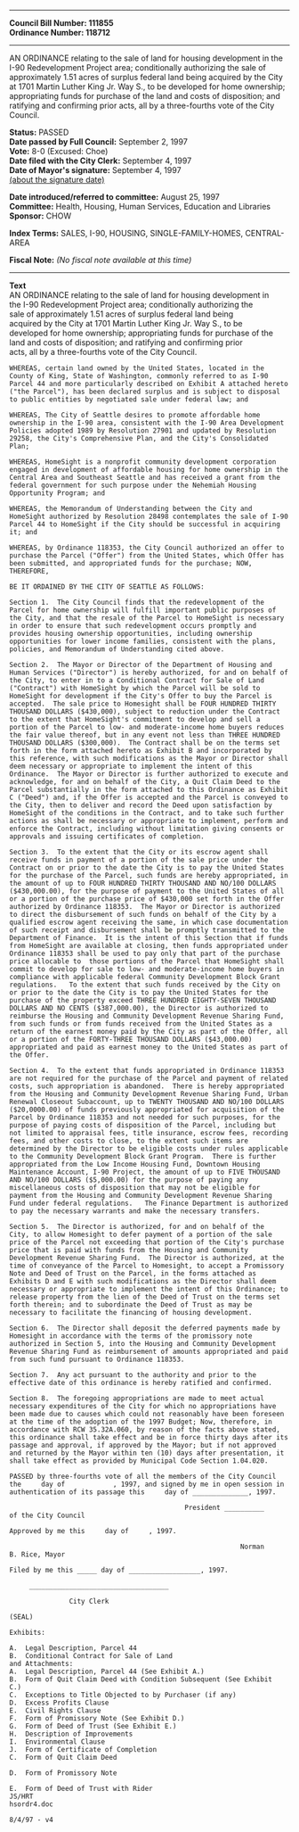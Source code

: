 * * * * *  
  
**Council Bill Number: [](#h0)[](#h2)111855**   
**Ordinance Number: 118712**  
  
* * * * *  
  
AN ORDINANCE relating to the sale of land for housing development in the I-90 Redevelopment Project area; conditionally authorizing the sale of approximately 1.51 acres of surplus federal land being acquired by the City at 1701 Martin Luther King Jr. Way S., to be developed for home ownership; appropriating funds for purchase of the land and costs of disposition; and ratifying and confirming prior acts, all by a three-fourths vote of the City Council.  
  
**Status:** PASSED   
**Date passed by Full Council:** September 2, 1997   
**Vote:** 8-0 (Excused: Choe)   
**Date filed with the City Clerk:** September 4, 1997   
**Date of Mayor's signature:** September 4, 1997   
[(about the signature date)](/~public/approvaldate.htm)   
  
  
**Date introduced/referred to committee:** August 25, 1997   
**Committee:** Health, Housing, Human Services, Education and Libraries   
**Sponsor:** CHOW   
  
**Index Terms:** SALES, I-90, HOUSING, SINGLE-FAMILY-HOMES, CENTRAL-AREA  
  
**Fiscal Note:** *(No fiscal note available at this time)*  
  
* * * * *  
  
**Text**  
    AN ORDINANCE relating to the sale of land for housing development in  
    the I-90 Redevelopment Project area; conditionally authorizing the  
    sale of approximately 1.51 acres of surplus federal land being  
    acquired by the City at 1701 Martin Luther King Jr. Way S., to be  
    developed for home ownership; appropriating funds for purchase of the  
    land and costs of disposition; and ratifying and confirming prior  
    acts, all by a three-fourths vote of the City Council.  
  
    WHEREAS, certain land owned by the United States, located in the  
    County of King, State of Washington, commonly referred to as I-90  
    Parcel 44 and more particularly described on Exhibit A attached hereto  
    ("the Parcel"), has been declared surplus and is subject to disposal  
    to public entities by negotiated sale under federal law; and  
  
    WHEREAS, The City of Seattle desires to promote affordable home  
    ownership in the I-90 area, consistent with the I-90 Area Development  
    Policies adopted 1989 by Resolution 27901 and updated by Resolution  
    29258, the City's Comprehensive Plan, and the City's Consolidated  
    Plan;  
  
    WHEREAS, HomeSight is a nonprofit community development corporation  
    engaged in development of affordable housing for home ownership in the  
    Central Area and Southeast Seattle and has received a grant from the  
    federal government for such purpose under the Nehemiah Housing  
    Opportunity Program; and  
  
    WHEREAS, the Memorandum of Understanding between the City and  
    HomeSight authorized by Resolution 28498 contemplates the sale of I-90  
    Parcel 44 to HomeSight if the City should be successful in acquiring  
    it; and  
  
    WHEREAS, by Ordinance 118353, the City Council authorized an offer to  
    purchase the Parcel ("Offer") from the United States, which Offer has  
    been submitted, and appropriated funds for the purchase; NOW,  
    THEREFORE,  
  
    BE IT ORDAINED BY THE CITY OF SEATTLE AS FOLLOWS:  
  
    Section 1.  The City Council finds that the redevelopment of the  
    Parcel for home ownership will fulfill important public purposes of  
    the City, and that the resale of the Parcel to HomeSight is necessary  
    in order to ensure that such redevelopment occurs promptly and  
    provides housing ownership opportunities, including ownership  
    opportunities for lower income families, consistent with the plans,  
    policies, and Memorandum of Understanding cited above.  
  
    Section 2.  The Mayor or Director of the Department of Housing and  
    Human Services ("Director") is hereby authorized, for and on behalf of  
    the City, to enter in to a Conditional Contract for Sale of Land  
    ("Contract") with HomeSight by which the Parcel will be sold to  
    HomeSight for development if the City's Offer to buy the Parcel is  
    accepted.  The sale price to Homesight shall be FOUR HUNDRED THIRTY  
    THOUSAND DOLLARS ($430,000), subject to reduction under the Contract  
    to the extent that HomeSight's commitment to develop and sell a  
    portion of the Parcel to low- and moderate-income home buyers reduces  
    the fair value thereof, but in any event not less than THREE HUNDRED  
    THOUSAND DOLLARS ($300,000).  The Contract shall be on the terms set  
    forth in the form attached hereto as Exhibit B and incorporated by  
    this reference, with such modifications as the Mayor or Director shall  
    deem necessary or appropriate to implement the intent of this  
    Ordinance.  The Mayor or Director is further authorized to execute and  
    acknowledge, for and on behalf of the City, a Quit Claim Deed to the  
    Parcel substantially in the form attached to this Ordinance as Exhibit  
    C ("Deed") and, if the Offer is accepted and the Parcel is conveyed to  
    the City, then to deliver and record the Deed upon satisfaction by  
    HomeSight of the conditions in the Contract, and to take such further  
    actions as shall be necessary or appropriate to implement, perform and  
    enforce the Contract, including without limitation giving consents or  
    approvals and issuing certificates of completion.  
  
    Section 3.  To the extent that the City or its escrow agent shall  
    receive funds in payment of a portion of the sale price under the  
    Contract on or prior to the date the City is to pay the United States  
    for the purchase of the Parcel, such funds are hereby appropriated, in  
    the amount of up to FOUR HUNDRED THIRTY THOUSAND AND NO/100 DOLLARS  
    ($430,000.00), for the purpose of payment to the United States of all  
    or a portion of the purchase price of $430,000 set forth in the Offer  
    authorized by Ordinance 118353.  The Mayor or Director is authorized  
    to direct the disbursement of such funds on behalf of the City by a  
    qualified escrow agent receiving the same, in which case documentation  
    of such receipt and disbursement shall be promptly transmitted to the  
    Department of Finance.  It is the intent of this Section that if funds  
    from HomeSight are available at closing, then funds appropriated under  
    Ordinance 118353 shall be used to pay only that part of the purchase  
    price allocable to  those portions of the Parcel that HomeSight shall  
    commit to develop for sale to low- and moderate-income home buyers in  
    compliance with applicable federal Community Development Block Grant  
    regulations.   To the extent that such funds received by the City on  
    or prior to the date the City is to pay the United States for the  
    purchase of the property exceed THREE HUNDRED EIGHTY-SEVEN THOUSAND  
    DOLLARS AND NO CENTS ($387,000.00), the Director is authorized to  
    reimburse the Housing and Community Development Revenue Sharing Fund,  
    from such funds or from funds received from the United States as a  
    return of the earnest money paid by the City as part of the Offer, all  
    or a portion of the FORTY-THREE THOUSAND DOLLARS ($43,000.00)  
    appropriated and paid as earnest money to the United States as part of  
    the Offer.  
  
    Section 4.  To the extent that funds appropriated in Ordinance 118353  
    are not required for the purchase of the Parcel and payment of related  
    costs, such appropriation is abandoned.  There is hereby appropriated  
    from the Housing and Community Development Revenue Sharing Fund, Urban  
    Renewal Closeout Subaccount, up to TWENTY THOUSAND AND NO/100 DOLLARS  
    ($20,0000.00) of funds previously appropriated for acquisition of the  
    Parcel by Ordinance 118353 and not needed for such purposes, for the  
    purpose of paying costs of disposition of the Parcel, including but  
    not limited to appraisal fees, title insurance, escrow fees, recording  
    fees, and other costs to close, to the extent such items are  
    determined by the Director to be eligible costs under rules applicable  
    to the Community Development Block Grant Program.  There is further  
    appropriated from the Low Income Housing Fund, Downtown Housing  
    Maintenance Account, I-90 Project, the amount of up to FIVE THOUSAND  
    AND NO/100 DOLLARS ($5,000.00) for the purpose of paying any  
    miscellaneous costs of disposition that may not be eligible for  
    payment from the Housing and Community Development Revenue Sharing  
    Fund under federal regulations.   The Finance Department is authorized  
    to pay the necessary warrants and make the necessary transfers.  
  
    Section 5.  The Director is authorized, for and on behalf of the  
    City, to allow Homesight to defer payment of a portion of the sale  
    price of the Parcel not exceeding that portion of the City's purchase  
    price that is paid with funds from the Housing and Community  
    Development Revenue Sharing Fund.  The Director is authorized, at the  
    time of conveyance of the Parcel to Homesight, to accept a Promissory  
    Note and Deed of Trust on the Parcel, in the forms attached as  
    Exhibits D and E with such modifications as the Director shall deem  
    necessary or appropriate to implement the intent of this Ordinance; to  
    release property from the lien of the Deed of Trust on the terms set  
    forth therein; and to subordinate the Deed of Trust as may be  
    necessary to facilitate the financing of housing development.  
  
    Section 6.  The Director shall deposit the deferred payments made by  
    Homesight in accordance with the terms of the promissory note  
    authorized in Section 5, into the Housing and Community Development  
    Revenue Sharing Fund as reimbursement of amounts appropriated and paid  
    from such fund pursuant to Ordinance 118353.  
  
    Section 7.  Any act pursuant to the authority and prior to the  
    effective date of this ordinance is hereby ratified and confirmed.  
  
    Section 8.  The foregoing appropriations are made to meet actual  
    necessary expenditures of the City for which no appropriations have  
    been made due to causes which could not reasonably have been foreseen  
    at the time of the adoption of the 1997 Budget; Now, therefore, in  
    accordance with RCW 35.32A.060, by reason of the facts above stated,  
    this ordinance shall take effect and be in force thirty days after its  
    passage and approval, if approved by the Mayor; but if not approved  
    and returned by the Mayor within ten (10) days after presentation, it  
    shall take effect as provided by Municipal Code Section 1.04.020.  
  
    PASSED by three-fourths vote of all the members of the City Council  
    the     day of            , 1997, and signed by me in open session in  
    authentication of its passage this     day of ______________, 1997.  
  
                                                President __________  
    of the City Council  
  
    Approved by me this     day of     , 1997.  
  
                                                              Norman  
    B. Rice, Mayor  
  
    Filed by me this _____ day of __________________, 1997.  
  
         ___________________________________  
  
                   City Clerk  
  
    (SEAL)  
  
    Exhibits:  
  
    A.  Legal Description, Parcel 44  
    B.  Conditional Contract for Sale of Land  
    and Attachments:  
    A.  Legal Description, Parcel 44 (See Exhibit A.)  
    B.  Form of Quit Claim Deed with Condition Subsequent (See Exhibit  
    C.)  
    C.  Exceptions to Title Objected to by Purchaser (if any)  
    D.  Excess Profits Clause  
    E.  Civil Rights Clause  
    F.  Form of Promissory Note (See Exhibit D.)  
    G.  Form of Deed of Trust (See Exhibit E.)  
    H.  Description of Improvements  
    I.  Environmental Clause  
    J.  Form of Certificate of Completion  
    C.  Form of Quit Claim Deed  
  
    D.  Form of Promissory Note  
  
    E.  Form of Deed of Trust with Rider  
    JS/HRT  
    hsordr4.doc  
  
    8/4/97 - v4  
